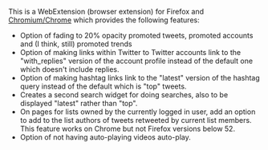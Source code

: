 This is a WebExtension (browser extension) for Firefox and [Chromium/Chrome](https://chrome.google.com/webstore/detail/hhockakmlacjbpmkahbefapdechlogbd/publish-accepted?hl=en-GB) which provides the following features:

* Option of fading to 20% opacity promoted tweets, promoted accounts and (I think, still) promoted trends
* Option of making links within Twitter to Twitter accounts link to the "with\_replies" version of the account profile instead of the default one which doesn't include replies.
* Option of making hashtag links link to the "latest" version of the hashtag query instead of the default which is "top" tweets.
* Creates a second search widget for doing searches, also to be displayed "latest" rather than "top".
* On pages for lists owned by the currently logged in user, add an option to add to the list authors of tweets retweeted by current list members.  This feature works on Chrome but not Firefox versions below 52.
* Option of not having auto-playing videos auto-play.
 
